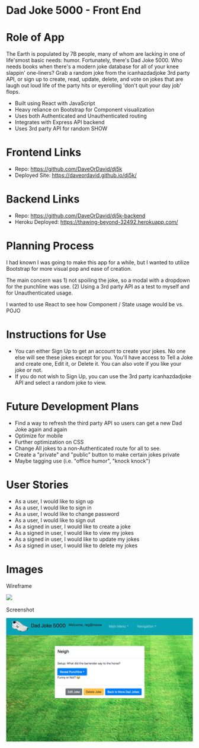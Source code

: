 # Dad Joke 5000 - Front End

# Role of App

The Earth is populated by 7B people, many of whom are lacking in one of life'smost basic needs: humor. Fortunately, there's Dad Joke 5000. Who needs books when there's a modern joke database for all of your knee slappin' one-liners? Grab a random joke from the icanhazdadjoke 3rd party API, or sign up to create, read, update, delete, and vote on jokes that are laugh out loud life of the party hits or eyerolling 'don't quit your day job' flops.

- Built using React with JavaScript
- Heavy reliance on Bootstrap for Component visualization
- Uses both Authenticated and Unauthenticated routing
- Integrates with Express API backend
- Uses 3rd party API for random SHOW

# Frontend Links

- Repo: https://github.com/DaveOrDavid/dj5k
- Deployed Site: https://daveordavid.github.io/dj5k/

# Backend Links

- Repo: https://github.com/DaveOrDavid/dj5k-backend
- Heroku Deployed: https://thawing-beyond-32492.herokuapp.com/

# Planning Process

I had known I was going to make this app for a while, but I wanted to utilize Bootstrap for more visual pop and ease of creation.

The main concern was 1) not spoiling the joke, so a modal with a dropdown for the punchline was use. (2) Using a 3rd party API as a test to myself and for Unauthenticated usage.

I wanted to use React to see how Component / State usage would be vs. POJO

# Instructions for Use

- You can either Sign Up to get an account to create your jokes. No one else will see these jokes except for you.  You'll have access to Tell a Joke and create one, Edit it, or Delete it.  You can also vote if you like your joke or not.
- If you do not wish to Sign Up, you can use the 3rd party icanhazdadjoke API and select a random joke to view.

# Future Development Plans

- Find a way to refresh the third party API so users can get a new Dad Joke again and again
- Optimize for mobile
- Further optimization on CSS
- Change All jokes to a non-Authenticated route for all to see.
- Create a "private" and "public" button to make certain jokes private
- Maybe tagging use (i.e. "office humor", "knock knock")

# User Stories

- As a user, I would like to sign up
- As a user, I would like to sign in
- As a user, I would like to change password
- As a user, I would like to sign out
- As a signed in user, I would like to create a joke
- As a signed in user, I would like to view my jokes
- As a signed in user, I would like to update my jokes
- As a signed in user, I would like to delete my jokes

# Images


Wireframe


<img src="src/images/wire2.png" />


Screenshot


<img src="src/images/DJ5Kscreenshot.png" />
